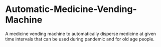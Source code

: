 # Automatic-Medicine-Vending-Machine
A medicine vending machine to automatically disperse medicine at given time intervals that can be used during pandemic and for old age people.
